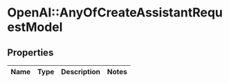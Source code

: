 # OpenAI::AnyOfCreateAssistantRequestModel

## Properties
Name | Type | Description | Notes
------------ | ------------- | ------------- | -------------

